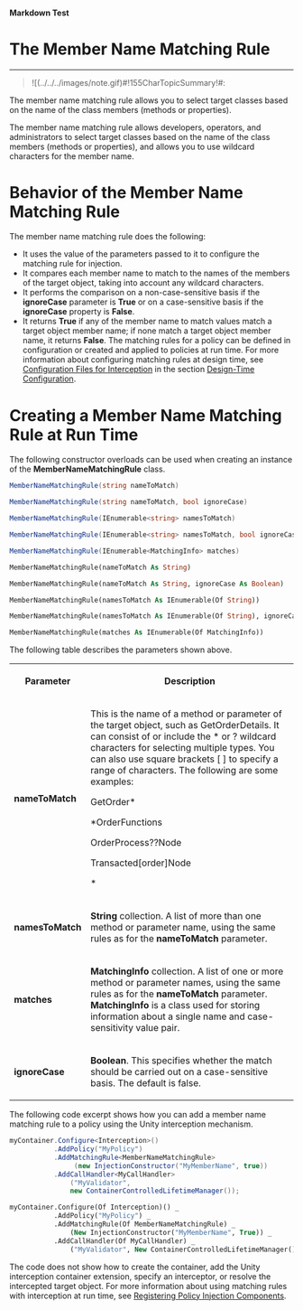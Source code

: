 ﻿---
Source File Name: 75-Interception.docx
AssetID: 78c97c0f-62c4-4008-81c2-858b34e954cc
Title: The Member Name Matching Rule
Order In ToC: 2\6\1\3
Output Filename: 2\6\1\3_The Member Name Matching Rule.markdown
---

#### Markdown Test ####
# The Member Name Matching Rule #
----------


> ![(../../../images/note.gif)#!155CharTopicSummary!#:
> 
The member name matching rule allows you to select target classes based on the name of the class members (methods or properties).

The member name matching rule allows developers, operators, and administrators to select target classes based on the name of the class members (methods or properties), and allows you to use wildcard characters for the member name.  

# Behavior of the Member Name Matching Rule #
The member name matching rule does the following:  
+ It uses the value of the parameters passed to it to configure the matching rule for injection.
+ It compares each member name to match to the names of the members of the target object, taking into account any wildcard characters.
+ It performs the comparison on a non-case-sensitive basis if the **ignoreCase** parameter is **True** or on a case-sensitive basis if the **ignoreCase** property is **False**. 
+ It returns **True** if any of the member name to match values match a target object member name; if none match a target object member name, it returns **False**.
The matching rules for a policy can be defined in configuration or created and applied to policies at run time. For more information about configuring matching rules at design time, see [Configuration Files for Interception](test-markdown_af2f3726-4a3e-4e31-8f97-ebca0db3d907.html) in the section [Design-Time Configuration](test-markdown_d084d31d-6894-4cd3-ab6b-40f7a69899b2.html).  

# Creating a Member Name Matching Rule at Run Time #
The following constructor overloads can be used when creating an instance of the **MemberNameMatchingRule** class.  

```csharp
MemberNameMatchingRule(string nameToMatch)

MemberNameMatchingRule(string nameToMatch, bool ignoreCase)

MemberNameMatchingRule(IEnumerable<string> namesToMatch)

MemberNameMatchingRule(IEnumerable<string> namesToMatch, bool ignoreCase)

MemberNameMatchingRule(IEnumerable<MatchingInfo> matches)
```


```vb
MemberNameMatchingRule(nameToMatch As String)

MemberNameMatchingRule(nameToMatch As String, ignoreCase As Boolean)

MemberNameMatchingRule(namesToMatch As IEnumerable(Of String))

MemberNameMatchingRule(namesToMatch As IEnumerable(Of String), ignoreCase As Boolean)

MemberNameMatchingRule(matches As IEnumerable(Of MatchingInfo))
```

The following table describes the parameters shown above.  
<table xmlns:xlink="http://www.w3.org/1999/xlink"><tr><th><p>Parameter</p></th><th><p>Description</p></th></tr><tr><td><p><b>nameToMatch</b></p></td><td><p>This is the name of a method or parameter of the target object, such as GetOrderDetails. It can consist of or include the * or ? wildcard characters for selecting multiple types. You can also use square brackets [ ] to specify a range of characters. The following are some examples:</p><p>GetOrder*</p><p>*OrderFunctions</p><p>OrderProcess??Node</p><p>Transacted[order]Node</p><p>*</p></td></tr><tr><td><p><b>namesToMatch</b></p></td><td><p><b>String </b>collection. A list of more than one method or parameter name, using the same rules as for the <b>nameToMatch</b> parameter.</p></td></tr><tr><td><p><b>matches</b></p></td><td><p><b>MatchingInfo </b>collection. A list of one or more method or parameter names, using the same rules as for the <b>nameToMatch</b> parameter. <b>MatchingInfo</b> is a class used for storing information about a single name and case-sensitivity value pair.</p></td></tr><tr><td><p><b>ignoreCase</b></p></td><td><p><b>Boolean</b>. This specifies whether the match should be carried out on a case-sensitive basis. The default is false.</p></td></tr></table>
The following code excerpt shows how you can add a member name matching rule to a policy using the Unity interception mechanism.  

```csharp
myContainer.Configure<Interception>()
           .AddPolicy("MyPolicy")
           .AddMatchingRule<MemberNameMatchingRule>
                (new InjectionConstructor("MyMemberName", true))
           .AddCallHandler<MyCallHandler>
               ("MyValidator", 
               new ContainerControlledLifetimeManager());
```


```vb
myContainer.Configure(Of Interception)() _
           .AddPolicy("MyPolicy") _
           .AddMatchingRule(Of MemberNameMatchingRule) _
               (New InjectionConstructor("MyMemberName", True)) _
           .AddCallHandler(Of MyCallHandler) _
               ("MyValidator", New ContainerControlledLifetimeManager())

```

The code does not show how to create the container, add the Unity interception container extension, specify an interceptor, or resolve the intercepted target object. For more information about using matching rules with interception at run time, see [Registering Policy Injection Components](test-markdown_2090aa6d-38c7-4527-a211-aa4fa966e855.html).  


